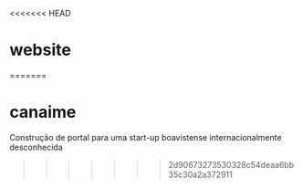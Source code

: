 <<<<<<< HEAD
# website

=======
# canaime

Construção de portal para uma start-up boavistense internacionalmente desconhecida
>>>>>>> 2d90673273530328c54deaa6bb35c30a2a372911
